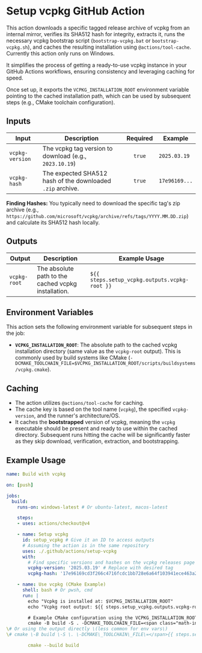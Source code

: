 # Setup vcpkg GitHub Action

This action downloads a specific tagged release archive of vcpkg from an internal mirror, verifies its SHA512 hash for integrity, extracts it, runs the necessary vcpkg bootstrap script (`bootstrap-vcpkg.bat` or `bootstrap-vcpkg.sh`), and caches the resulting installation using `@actions/tool-cache`. Currently this action only runs on Windows.

It simplifies the process of getting a ready-to-use vcpkg instance in your GitHub Actions workflows, ensuring consistency and leveraging caching for speed.

Once set up, it exports the `VCPKG_INSTALLATION_ROOT` environment variable pointing to the cached installation path, which can be used by subsequent steps (e.g., CMake toolchain configuration).

## Inputs

| Input           | Description                                                | Required | Example        |
| --------------- | ---------------------------------------------------------- | :------: | -------------- |
| `vcpkg-version` | The vcpkg tag version to download (e.g., `2023.10.19`)     |  `true`  | `2025.03.19`   |
| `vcpkg-hash`    | The expected SHA512 hash of the downloaded `.zip` archive. |  `true`  | `17e96169...` |

**Finding Hashes:** You typically need to download the specific tag's zip archive (e.g., `https://github.com/microsoft/vcpkg/archive/refs/tags/YYYY.MM.DD.zip`) and calculate its SHA512 hash locally.

## Outputs

| Output       | Description                                          | Example Usage                              |
| ------------ | ---------------------------------------------------- | ------------------------------------------ |
| `vcpkg-root` | The absolute path to the cached vcpkg installation. | `${{ steps.setup_vcpkg.outputs.vcpkg-root }}` |

## Environment Variables

This action sets the following environment variable for subsequent steps in the job:

* **`VCPKG_INSTALLATION_ROOT`**: The absolute path to the cached vcpkg installation directory (same value as the `vcpkg-root` output). This is commonly used by build systems like CMake (`-DCMAKE_TOOLCHAIN_FILE=$VCPKG_INSTALLATION_ROOT/scripts/buildsystems/vcpkg.cmake`).

## Caching

* The action utilizes `@actions/tool-cache` for caching.
* The cache key is based on the tool name (`vcpkg`), the specified `vcpkg-version`, and the runner's architecture/OS.
* It caches the **bootstrapped** version of vcpkg, meaning the `vcpkg` executable should be present and ready to use within the cached directory. Subsequent runs hitting the cache will be significantly faster as they skip download, verification, extraction, and bootstrapping.

## Example Usage

```yaml
name: Build with vcpkg

on: [push]

jobs:
  build:
    runs-on: windows-latest # Or ubuntu-latest, macos-latest

    steps:
    - uses: actions/checkout@v4

    - name: Setup vcpkg
      id: setup_vcpkg # Give it an ID to access outputs
      # Assuming the action is in the same repository
      uses: ./.github/actions/setup-vcpkg
      with:
        # Find specific versions and hashes on the vcpkg releases page or repo
        vcpkg-version: '2025.03.19' # Replace with desired tag
        vcpkg-hash: '17e96169cd3f266c4716fcdc1bb728e6a64f103941ece463a2834d50694eba4fb48f30135503fd466402afa139abc847ef630733c442595d1c34979f261b0114' # Replace with the correct SHA512 hash for the version

    - name: Use vcpkg (CMake Example)
      shell: bash # Or pwsh, cmd
      run: |
        echo "Vcpkg is installed at: $VCPKG_INSTALLATION_ROOT"
        echo "Vcpkg root output: ${{ steps.setup_vcpkg.outputs.vcpkg-root }}"

        # Example CMake configuration using the VCPKG_INSTALLATION_ROOT env var
        cmake -B build -S . -DCMAKE_TOOLCHAIN_FILE=<span class="math-inline">VCPKG\_INSTALLATION\_ROOT/scripts/buildsystems/vcpkg\.cmake
\# Or using the output directly \(less common for env vars\)
\# cmake \-B build \-S \. \-DCMAKE\_TOOLCHAIN\_FILE\=</span>{{ steps.setup_vcpkg.outputs.vcpkg-root }}/scripts/buildsystems/vcpkg.cmake

        cmake --build build

```